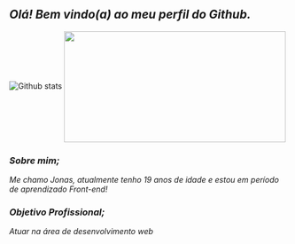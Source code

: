## __*Olá! Bem vindo(a) ao meu perfil do Github.*__

![Github stats](https://github-readme-stats.vercel.app/api?username=Jonasnascimento335&show_icons=true&theme=github_dark&border_radius=16&locale=pt-br&)
<img align="center" src="https://media.giphy.com/media/Qo2dupDib32rkTY4hX/giphy.gif" height="200" width="400"/>


### __*Sobre mim;*__
_Me chamo Jonas, atualmente tenho 19 anos de idade
e estou em período de aprendizado Front-end!_

### __*Objetivo Profissional;*__
_Atuar na área de desenvolvimento web_
